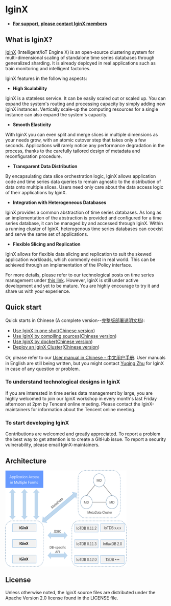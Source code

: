 # IginX

- [**For support, please contact IginX members**](mailto:TSIginX@gmail.com)

## What is IginX?

[IginX](https://github.com/thulab/IginX) (Intelligent/IoT Engine X) is an open-source clustering
system for multi-dimensional scaling of standalone time series databases through generalized
sharding. It is already deployed in real applications such as train monitoring and intelligent factories.

IginX features in the following aspects:

- __High Scalability__

IginX is a stateless service. It can be easily scaled out or scaled up. You can expand the system's
routing and processing capacity by simply adding new IginX instances. Vertically scale-up the
computing resources for a single instance can also expand the system's capacity.

- __Smooth Elasticity__

With IginX you can even split and merge slices in multiple dimensions as your needs grow, with an
atomic cutover step that takes only a few seconds. Applications will rarely notice any performance
degradation in the process, thanks to the carefully tailored design of metadata and reconfiguration
procedure.

- __Transparent Data Distribution__

By encapsulating data slice orchestration logic, IginX allows application code and time series data
queries to remain agnostic to the distribution of data onto multiple slices. Users need only care
about the data access logic of their applications by IginX.

- __Integration with Heterogeneous Databases__

IginX provides a common abstraction of time series databases. As long as an implementation of the
abstraction is provided and configured for a time series database, it can be managed by and accessed
through IginX. Within a running cluster of IginX, heterogenous time series databases can coexist and
serve the same set of applications.

- __Flexible Slicing and Replication__

IginX allows for flexible data slicing and replication to suit the skewed application workloads,
which commonly exist in real world. This can be achieved through an implementation of the IPolicy
interface.

For more details, please refer to our technological posts on time series management
under [this link](https://github.com/thulab/IginX/wiki). However, IginX is still under active
development and yet to be mature. You are highly encourage to try it and share us with your
experience.

## Quick start

Quick starts in Chinese (A complete version--[完整版部署说明文档](./docs/quickStarts/IginXManual.md)): 

- [Use IginX in one shot](./docs/quickStarts/IginXOneShot-EnglishVersion.md)([Chinese version](./docs/quickStarts/IginXInOneShot.md))
- [Use IginX by compiling sources](./docs/quickStarts/IginXBySource-EnglishVersion.md)([Chinese version](./docs/quickStarts/IginXBySource.md))
- [Use IginX by docker](./docs/quickStarts/IginXByDocker-EnglishVersion.md)([Chinese version](./docs/quickStarts/IginXByDocker.md))
- [Deploy an IginX Cluster](./docs/quickStarts/IginXCluster-EnglishVersion.md)([Chinese version](./docs/quickStarts/IginXCluster.md))

Or, please refer to our [User manual in Chinese - 中文用户手册](https://github.com/thulab/IginX/raw/main/docs/pdf/userManualC.pdf). User manuals in English are
still being written, but you might contact [Yuqing Zhu](zhuyuqing@tsinghua.edu.cn) for IginX in case of any question or problem.

### To understand technological designs in IginX

If you are interested in time series data management by large, you are highly welcomed to join our
IginX workshop in every month's last Friday afternoon at 2pm by Tencent online meeting. Please
contact the IginX-maintainers for information about the Tencent online meeting.

### To start developing IginX

Contributions are welcomed and greatly appreciated. To report a problem the best way to get
attention is to create a GitHub issue. To report a security vulnerability, please email
IginX-maintainers.

## Architecture

<img src="https://github.com/thulab/IginX/blob/main/docs/images/cluster_arch.png" width = "380" height = "300" alt="IginX cluster architecture" align=center />

## License

Unless otherwise noted, the IginX source files are distributed under the Apache Version 2.0 license
found in the LICENSE file.

